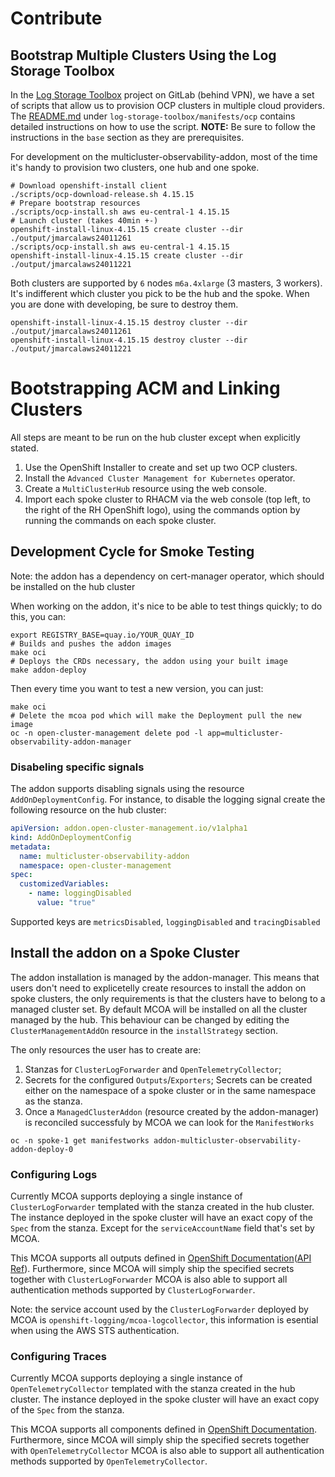 # Contribute

## Bootstrap Multiple Clusters Using the Log Storage Toolbox

In the [Log Storage
Toolbox](https://gitlab.cee.redhat.com/openshift-logging/log-storage-toolbox)
project on GitLab (behind VPN), we have a set of scripts that allow us to
provision OCP clusters in multiple cloud providers. The
[README.md](https://gitlab.cee.redhat.com/openshift-logging/log-storage-toolbox/-/blob/main/manifests/ocp/README.md)
under `log-storage-toolbox/manifests/ocp` contains detailed instructions on how
to use the script. **NOTE:** Be sure to follow the instructions in the `base`
section as they are prerequisites.

For development on the multicluster-observability-addon, most of the time it's
handy to provision two clusters, one hub and one spoke.

```shell
# Download openshift-install client
./scripts/ocp-download-release.sh 4.15.15
# Prepare bootstrap resources
./scripts/ocp-install.sh aws eu-central-1 4.15.15
# Launch cluster (takes 40min +-)
openshift-install-linux-4.15.15 create cluster --dir ./output/jmarcalaws24011261
./scripts/ocp-install.sh aws eu-central-1 4.15.15
openshift-install-linux-4.15.15 create cluster --dir ./output/jmarcalaws24011221
```

Both clusters are supported by `6` nodes `m6a.4xlarge` (3 masters, 3 workers).
It's indifferent which cluster you pick to be the hub and the spoke. When you
are done with developing, be sure to destroy them.

```shell
openshift-install-linux-4.15.15 destroy cluster --dir ./output/jmarcalaws24011261
openshift-install-linux-4.15.15 destroy cluster --dir ./output/jmarcalaws24011221
```

# Bootstrapping ACM and Linking Clusters

All steps are meant to be run on the hub cluster except when explicitly stated.

1. Use the OpenShift Installer to create and set up two OCP clusters.
2. Install the `Advanced Cluster Management for Kubernetes` operator.
3. Create a `MultiClusterHub` resource using the web console.
4. Import each spoke cluster to RHACM via the web console (top left, to the
   right of the RH OpenShift logo), using the commands option by running the
   commands on each spoke cluster.

## Development Cycle for Smoke Testing

Note: the addon has a dependency on cert-manager operator, which should be
installed on the hub cluster

When working on the addon, it's nice to be able to test things quickly; to do
this, you can:

```shell
export REGISTRY_BASE=quay.io/YOUR_QUAY_ID
# Builds and pushes the addon images
make oci 
# Deploys the CRDs necessary, the addon using your built image
make addon-deploy 
```

Then every time you want to test a new version, you can just:

```shell
make oci
# Delete the mcoa pod which will make the Deployment pull the new image
oc -n open-cluster-management delete pod -l app=multicluster-observability-addon-manager
```

### Disabeling specific signals 

The addon supports disabling signals using the resource `AddOnDeploymentConfig`. For instance, to disable the logging signal create the following resource on the hub cluster:

```yaml
apiVersion: addon.open-cluster-management.io/v1alpha1
kind: AddOnDeploymentConfig
metadata:
  name: multicluster-observability-addon
  namespace: open-cluster-management
spec:
  customizedVariables:
    - name: loggingDisabled
      value: "true"
``` 

Supported keys are `metricsDisabled`, `loggingDisabled` and `tracingDisabled`

## Install the addon on a Spoke Cluster

The addon installation is managed by the addon-manager. This means that users
don't need to explicetelly create resources to install the addon on spoke
clusters, the only requirements is that the clusters have to belong to a managed
cluster set. By default MCOA will be installed on all the cluster managed by the
hub. This behaviour can be changed by editing the `ClusterManagementAddOn`
resource in the `installStrategy` section.

The only resources the user has to create are:

1. Stanzas for `ClusterLogForwarder` and `OpenTelemetryCollector`;
2. Secrets for the configured `Outputs`/`Exporters`; Secrets can be created either on the namespace of a spoke cluster or in the same namespace as the stanza.
1. Once a `ManagedClusterAddon` (resource created by the addon-manager) is reconciled successfuly by MCOA we can
   look for the `ManifestWorks`

```shell
oc -n spoke-1 get manifestworks addon-multicluster-observability-addon-deploy-0
```

### Configuring Logs

Currently MCOA supports deploying a single instance of `ClusterLogForwarder`
templated with the stanza created in the hub cluster. The instance deployed in
the spoke cluster will have an exact copy of the `Spec` from the stanza. Except
for the `serviceAccountName` field that's set by MCOA.

This MCOA supports all outputs defined in [OpenShift Documentation](https://docs.openshift.com/container-platform/latest/observability/logging/log_collection_forwarding/configuring-log-forwarding.html)([API Ref](https://github.com/openshift/cluster-logging-operator/blob/master/api/logging/v1/output_types.go#L22-L43)). Furthermore, since MCOA will simply ship the specified secrets together with `ClusterLogForwarder` MCOA is also able to support all authentication methods supported by `ClusterLogForwarder`.

Note: the service account used by the `ClusterLogForwarder` deployed by MCOA is `openshift-logging/mcoa-logcollector`, this information is esential when using the AWS STS authentication.

### Configuring Traces

Currently MCOA supports deploying a single instance of `OpenTelemetryCollector`
templated with the stanza created in the hub cluster. The instance deployed in
the spoke cluster will have an exact copy of the `Spec` from the stanza.

This MCOA supports all components defined in [OpenShift Documentation](https://docs.openshift.com/container-platform/latest/observability/otel/otel-configuration-of-otel-collector.html#otel-collector-components_otel-configuration-of-otel-collector). Furthermore, since MCOA will simply ship the specified secrets together with `OpenTelemetryCollector` MCOA is also able to support all authentication methods supported by `OpenTelemetryCollector`.

